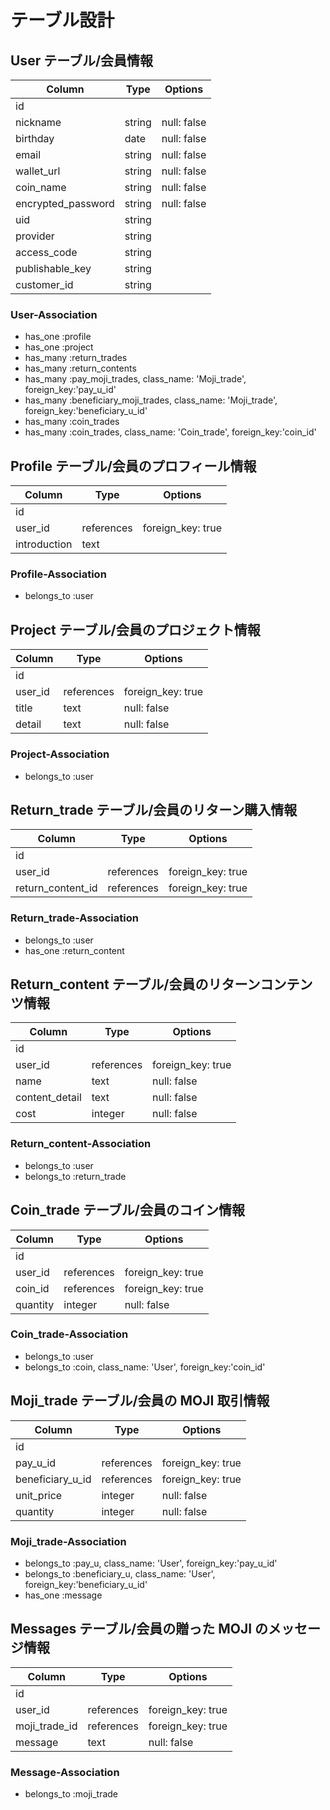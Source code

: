 # テーブル設計

## User テーブル/会員情報

| Column             | Type   | Options     |
| ------------------ | ------ | ----------- |
| id                 |        |             |
| nickname           | string | null: false |
| birthday           | date   | null: false |
| email              | string | null: false |
| wallet_url         | string | null: false |
| coin_name          | string | null: false |
| encrypted_password | string | null: false |
| uid                | string |             |
| provider           | string |             |
| access_code        | string |             |
| publishable_key    | string |             |
| customer_id        | string |             |

### User-Association

- has_one :profile
- has_one :project
- has_many :return_trades
- has_many :return_contents
  <!-- MOJI支払ユーザー/受取ユーザー -->
- has_many :pay_moji_trades, class_name: 'Moji_trade', foreign_key:'pay_u_id'
- has_many :beneficiary_moji_trades, class_name: 'Moji_trade', foreign_key:'beneficiary_u_id'
  <!-- COIN受取ユーザー/コイン持ち主ユーザー -->
- has_many :coin_trades
- has_many :coin_trades, class_name: 'Coin_trade', foreign_key:'coin_id'

## Profile テーブル/会員のプロフィール情報

| Column       | Type       | Options           |
| ------------ | ---------- | ----------------- |
| id           |            |                   |
| user_id      | references | foreign_key: true |
| introduction | text       |                   |

### Profile-Association

- belongs_to :user

## Project テーブル/会員のプロジェクト情報

| Column  | Type       | Options           |
| ------- | ---------- | ----------------- |
| id      |            |                   |
| user_id | references | foreign_key: true |
| title   | text       | null: false       |
| detail  | text       | null: false       |

### Project-Association

- belongs_to :user

## Return_trade テーブル/会員のリターン購入情報

| Column            | Type       | Options           |
| ----------------- | ---------- | ----------------- |
| id                |            |                   |
| user_id           | references | foreign_key: true |
| return_content_id | references | foreign_key: true |

### Return_trade-Association

- belongs_to :user
- has_one :return_content

## Return_content テーブル/会員のリターンコンテンツ情報

| Column         | Type       | Options           |
| -------------- | ---------- | ----------------- |
| id             |            |                   |
| user_id        | references | foreign_key: true |
| name           | text       | null: false       |
| content_detail | text       | null: false       |
| cost           | integer    | null: false       |

### Return_content-Association

- belongs_to :user
- belongs_to :return_trade

## Coin_trade テーブル/会員のコイン情報

| Column   | Type       | Options           |
| -------- | ---------- | ----------------- |
| id       |            |                   |
| user_id  | references | foreign_key: true |
| coin_id  | references | foreign_key: true |
| quantity | integer    | null: false       |

### Coin_trade-Association

- belongs_to :user
- belongs_to :coin, class_name: 'User', foreign_key:'coin_id'

## Moji_trade テーブル/会員の MOJI 取引情報

| Column           | Type       | Options           |
| ---------------- | ---------- | ----------------- |
| id               |            |                   |
| pay_u_id         | references | foreign_key: true |
| beneficiary_u_id | references | foreign_key: true |
| unit_price       | integer    | null: false       |
| quantity         | integer    | null: false       |

### Moji_trade-Association

- belongs_to :pay_u, class_name: 'User', foreign_key:'pay_u_id'
- belongs_to :beneficiary_u, class_name: 'User', foreign_key:'beneficiary_u_id'
- has_one :message

## Messages テーブル/会員の贈った MOJI のメッセージ情報

| Column        | Type       | Options           |
| ------------- | ---------- | ----------------- |
| id            |            |                   |
| user_id       | references | foreign_key: true |
| moji_trade_id | references | foreign_key: true |
| message       | text       | null: false       |

### Message-Association

- belongs_to :moji_trade
